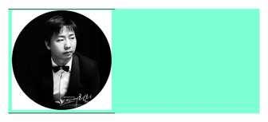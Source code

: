 <table bgcolor=#7FFFD4>
<tr>
<td>
<img src="./img/face.png" width="200" height="200">
</td>
</tr>
</table>